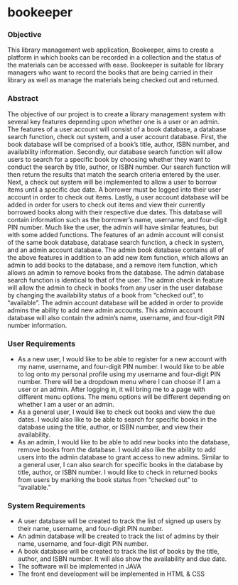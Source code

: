 # bookeeper

### Objective
This library management web application, Bookeeper, aims to create a platform in which books can be recorded in a collection and the status of the materials can be accessed with ease. 
Bookeeper is suitable for library managers who want to record the books that are being carried in their library as well as manage the materials being checked out and returned.

### Abstract 
The objective of our project is to create a library management system with several key features depending upon whether one is a user or an admin. 
The features of a user account will consist of a book database, a database search function, check out system, and a user account database. 
First, the book database will be comprised of a book’s title, author, ISBN number, and availability information. 
Secondly, our database search function will allow users to search for a specific book by choosing whether they want to conduct the search by title, author, or ISBN number. 
Our search function will then return the results that match the search criteria entered by the user. 
Next, a check out system will be implemented to allow a user to borrow items until a specific due date. 
A borrower must be logged into their user account in order to check out items. 
Lastly, a user account database will be added in order for users to check out items and view their currently borrowed books along with their respective due dates. 
This database will contain information such as the borrower’s name, username, and four-digit PIN number.
Much like the user, the admin will have similar features, but with some added functions. 
The features of an admin account will consist of the same book database, database search function, a check in system, and an admin account database. 
The admin book database contains all of the above features in addition to an add new item function, which allows an admin to add books to the database, and a remove item function, which allows an admin to remove books from the database. 
The admin database search function is identical to that of the user. 
The admin check in feature will allow the admin to check in books from any user in the user database by changing the availability status of a book from “checked out”, to “available”. 
The admin account database will be added in order to provide admins the ability to add new admin accounts. 
This admin account database will also contain the admin’s name, username, and four-digit PIN number information. 

### User Requirements
- As a new user, I would like to be able to register for a new account with my name, username, and four-digit PIN number. I would like to be able to log onto my personal profile using my username and four-digit PIN number. There will be a dropdown menu where I can choose if I am a user or an admin. After logging in, it will bring me to a page with different menu options. The menu options will be different depending on whether I am a user or an admin.
- As a general user, I would like to check out books and view the due dates. I would also like to be able to search for specific books in the database using the title, author, or ISBN number, and view their availability. 
- As an admin, I would like to be able to add new books into the database, remove books from the database. I would also like the ability to add users into the admin database to grant access to new admins. Similar to a general user, I can also search for specific books in the database by title, author, or ISBN number. I would like to check in returned books from users by marking the book status from “checked out” to “available.”

### System Requirements
- A user database will be created to track the list of signed up users by their name, username, and four-digit PIN number.
- An admin database will be created to track the list of admins by their name, username, and four-digit PIN number.
- A book database will be created to track the list of books by the title, author, and ISBN number. It will also show the availability and due date.
- The software will be implemented in JAVA
- The front end development will be implemented in HTML & CSS

